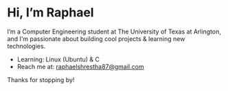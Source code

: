 # Hi, I’m Raphael

I’m a Computer Engineering student at The University of Texas at Arlington, and I'm passionate about building cool projects & learning new technologies.

- Learning: Linux (Ubuntu) & C
- Reach me at: raphaelshrestha87@gmail.com

Thanks for stopping by!
